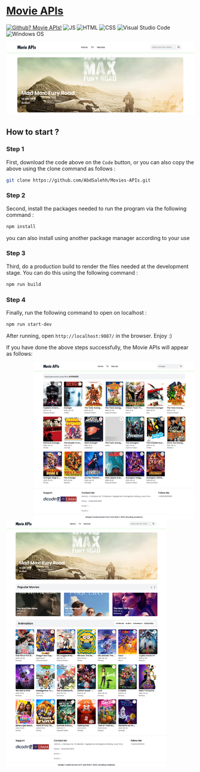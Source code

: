 <h1><a href="https://movie-apis.netlify.app/">Movie APIs</a></h1>

[![Github? Movie APIs!](https://badgen.net/badge/Github/Movie%20APIs?color=63BB15&icon=github)](https://github.com/Naereen/badges/) ![JS](https://img.shields.io/badge/Javascript%20-%23323330.svg?&style=flat&logo=javascript&logoColor=23F7DF1E&color=34495E) 	![HTML](https://img.shields.io/badge/HTML-E34F26?style=flat&logo=html5&logoColor=white) ![CSS](https://img.shields.io/badge/CSS-1572B6?style=flat&logo=css3&logoColor=white) ![Visual Studio Code](https://img.shields.io/badge/Visual_Studio_Code-0078D4?style=flat&logo=visual%20studio%20code&logoColor=1589BB&color=626262) ![Windows OS](https://img.shields.io/badge/Windows-0078D6?style=flat&logo=windows&logoColor=white&color=)


<img src="https://github.com/AbdSalehh/Movies-APIs/blob/master/src/image/Readme%20Images/Poster.png">

<h2> How to start ?</h2>
<h3 >

Step 1

</h3>

First, download the code above on the `Code` button, or you can also copy the above using the clone command as follows :


```sh
git clone https://github.com/AbdSalehh/Movies-APIs.git
```

<h3 >

Step 2

</h3>

Second, install the packages needed to run the program via the following command :

```sh
npm install
```

you can also install using another package manager according to your use

<h3 >

Step 3

</h3>

Third, do a production build to render the files needed at the development stage. You can do this using the following command :

```sh
npm run build
```

<h3 >

Step 4

</h3>

Finally, run the following command to open on localhost :

```sh
npm run start-dev
```

After running, open `http://localhost:9087/` in the browser. Enjoy :)

If you have done the above steps successfully, the Movie APIs will appear as follows:

<img align="right" src="https://github.com/AbdSalehh/Movies-APIs/blob/master/src/image/Readme%20Images/Search%20Result.png" width="430" height="auto">
<img align="left" src="https://github.com/AbdSalehh/Movies-APIs/blob/master/src/image/Readme%20Images/Home%20Page.png" width="430" height="auto">
